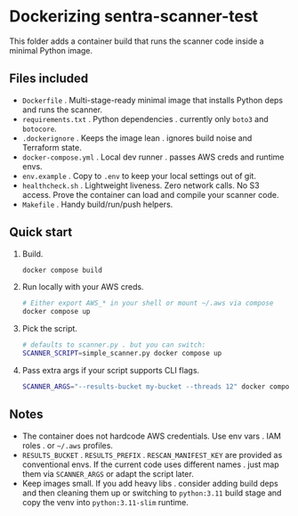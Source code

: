 # Dockerizing **sentra-scanner-test**

This folder adds a container build that runs the scanner code inside a minimal Python image.

## Files included

- `Dockerfile` . Multi-stage-ready minimal image that installs Python deps and runs the scanner.
- `requirements.txt` . Python dependencies . currently only `boto3` and `botocore`.
- `.dockerignore` . Keeps the image lean . ignores build noise and Terraform state.
- `docker-compose.yml` . Local dev runner . passes AWS creds and runtime envs.
- `env.example` . Copy to `.env` to keep your local settings out of git.
- `healthcheck.sh` . Lightweight liveness. Zero network calls. No S3 access. Prove the container can load and compile your scanner code.
- `Makefile` . Handy build/run/push helpers.

## Quick start

1. Build.

   ```bash
   docker compose build
   ```

2. Run locally with your AWS creds.

   ```bash
   # Either export AWS_* in your shell or mount ~/.aws via compose
   docker compose up
   ```

3. Pick the script.

   ```bash
   # defaults to scanner.py . but you can switch:
   SCANNER_SCRIPT=simple_scanner.py docker compose up
   ```

4. Pass extra args if your script supports CLI flags.

   ```bash
   SCANNER_ARGS="--results-bucket my-bucket --threads 12" docker compose up
   ```

## Notes

- The container does not hardcode AWS credentials. Use env vars . IAM roles . or `~/.aws` profiles.
- `RESULTS_BUCKET` . `RESULTS_PREFIX` . `RESCAN_MANIFEST_KEY` are provided as conventional envs. If the current code uses different names . just map them via `SCANNER_ARGS` or adapt the script later.
- Keep images small. If you add heavy libs . consider adding build deps and then cleaning them up or switching to `python:3.11` build stage and copy the venv into `python:3.11-slim` runtime.
